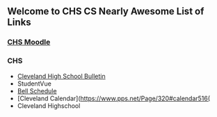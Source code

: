 ## Welcome to CHS CS Nearly Awesome List of Links

### [CHS Moodle](http://moodle.clevelandhighschool.org/)

### CHS

-   [Cleveland High School Bulletin](https://www.pps.net/Page/8600)
-   StudentVue
-   [Bell Schedule](https://www.pps.net/Page/6745)
-   [Cleveland Calendar](https://www.pps.net/Page/320#calendar516(
-   Cleveland Highschool

